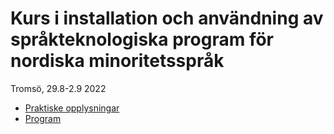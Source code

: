 


# Kurs i installation och användning av språkteknologiska program för nordiska minoritetsspråk
Tromsö, 29.8-2.9 2022

- [Praktiske opplysningar](praktisk.md)
- [Program](program-bruk.md)